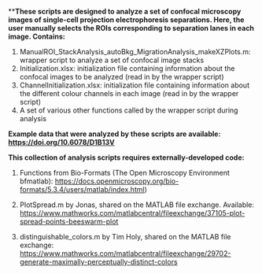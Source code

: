 ****These scripts are designed to analyze a set of confocal microscopy images of single-cell projection electrophoresis separations.  Here, the user manually selects the ROIs corresponding to separation lanes in each image.  Contains:**

1. ManualROI_StackAnalysis_autoBkg_MigrationAnalysis_makeXZPlots.m: wrapper script to analyze a set of confocal image stacks
2. Initialization.xlsx: initialization file containing information about the confocal images to be analyzed (read in by the wrapper script)
3. ChannelInitialization.xlsx: initialization file containing information about the different colour channels in each image (read in by the wrapper script)
3. A set of various other functions called by the wrapper script during analysis

**Example data that were analyzed by these scripts are available: https://doi.org/10.6078/D1B13V**


**This collection of analysis scripts requires externally-developed code:**

1. Functions from Bio-Formats (The Open Microscopy Environment bfmatlab): https://docs.openmicroscopy.org/bio-formats/5.3.4/users/matlab/index.html)

2. PlotSpread.m by Jonas, shared on the MATLAB file exchange.  Available: https://www.mathworks.com/matlabcentral/fileexchange/37105-plot-spread-points-beeswarm-plot

3. distinguishable_colors.m by Tim Holy, shared on the MATLAB file exchange: https://www.mathworks.com/matlabcentral/fileexchange/29702-generate-maximally-perceptually-distinct-colors
